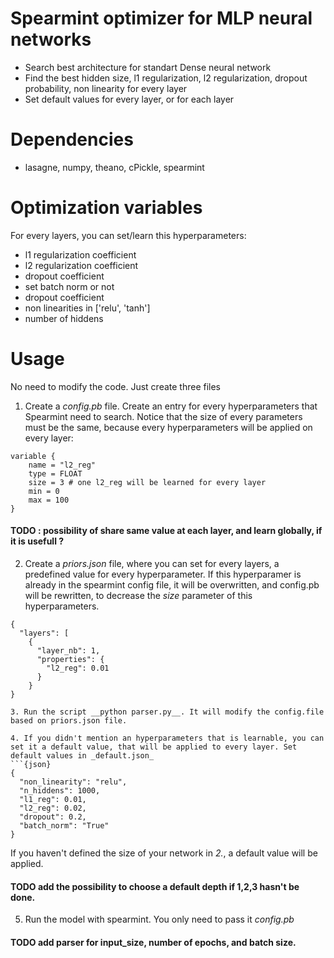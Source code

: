# Spearmint optimizer for MLP neural networks
* Search best architecture for standart Dense neural network
* Find the best hidden size, l1 regularization, l2 regularization, dropout probability, non linearity for every layer
* Set default values for every layer, or for each layer

# Dependencies
* lasagne, numpy, theano, cPickle, spearmint

# Optimization variables
For every layers, you can set/learn this hyperparameters:
* l1 regularization coefficient
* l2 regularization coefficient
* dropout coefficient
* set batch norm or not
* dropout coefficient
* non linearities in ['relu', 'tanh']
* number of hiddens

# Usage
No need to modify the code. Just create three files
1. Create a _config.pb_ file. Create an entry for every hyperparameters that Spearmint need to search. Notice that the size of every parameters must be the same, because every hyperparameters will be applied on every layer:
```{python}
variable {
    name = "l2_reg" 
    type = FLOAT
    size = 3 # one l2_reg will be learned for every layer
    min = 0
    max = 100
}
``` 
#### TODO : possibility of share same value at each layer, and learn globally, if it is usefull ?

2. Create a _priors.json_ file, where you can set for every layers, a predefined value for every hyperparameter. If this hyperparamer is already in the spearmint config file, it will be overwritten, and config.pb will be rewritten, to decrease the _size_ parameter of this hyperparameters.
```{json}
{
  "layers": [
    {
      "layer_nb": 1,
      "properties": {
        "l2_reg": 0.01
      }
    }
}

3. Run the script __python parser.py__. It will modify the config.file based on priors.json file.

4. If you didn't mention an hyperparameters that is learnable, you can set it a default value, that will be applied to every layer. Set default values in _default.json_
```{json}
{
  "non_linearity": "relu",
  "n_hiddens": 1000,
  "l1_reg": 0.01,
  "l2_reg": 0.02,
  "dropout": 0.2,
  "batch_norm": "True"
}
```
If you haven't defined the size of your network in _2._, a default value will be applied.
#### TODO add the possibility to choose a default depth if 1,2,3 hasn't be done.

5. Run the model with spearmint. You only need to pass it _config.pb_
#### TODO add parser for input_size, number of epochs, and batch size.


